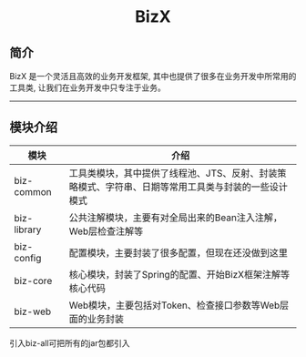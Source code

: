 # <center>BizX</center>

## 简介

BizX 是一个灵活且高效的业务开发框架, 其中也提供了很多在业务开发中所常用的工具类, 让我们在业务开发中只专注于业务。


-------------------------------------------------------------------------------

## 模块介绍

| 模块          | 介绍                                                  |
|-------------|-----------------------------------------------------|
| biz-common  | 工具类模块，其中提供了线程池、JTS、反射、封装策略模式、字符串、日期等常用工具类与封装的一些设计模式 |
| biz-library | 公共注解模块，主要有对全局出来的Bean注入注解，Web层检查注解等                  |
| biz-config  | 配置模块，主要封装了很多配置，但现在还没做到这里                            |
| biz-core    | 核心模块，封装了Spring的配置、开始BizX框架注解等核心代码                   |
| biz-web     | Web模块，主要包括对Token、检查接口参数等Web层面的业务封装                  |

引入biz-all可把所有的jar包都引入


